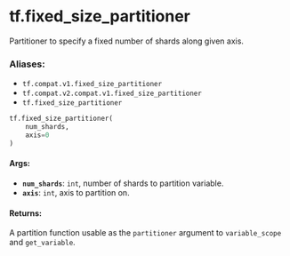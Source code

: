<div itemscope itemtype="http://developers.google.com/ReferenceObject">
<meta itemprop="name" content="tf.fixed_size_partitioner" />
<meta itemprop="path" content="Stable" />
</div>

# tf.fixed_size_partitioner

Partitioner to specify a fixed number of shards along given axis.

### Aliases:

* `tf.compat.v1.fixed_size_partitioner`
* `tf.compat.v2.compat.v1.fixed_size_partitioner`
* `tf.fixed_size_partitioner`

``` python
tf.fixed_size_partitioner(
    num_shards,
    axis=0
)
```

<!-- Placeholder for "Used in" -->


#### Args:


* <b>`num_shards`</b>: `int`, number of shards to partition variable.
* <b>`axis`</b>: `int`, axis to partition on.


#### Returns:

A partition function usable as the `partitioner` argument to
`variable_scope` and `get_variable`.
